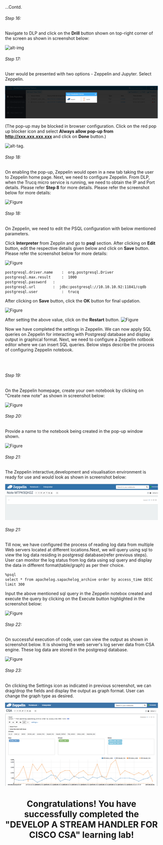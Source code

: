 ...Contd.

###### Step 16:

Navigate to DLP and click on the <b>Drill</b> button shown on top-right corner of the screen as shown in screenshot below:

![alt-img](https://github.com/CiscoDevNet/data-dev-learning-labs/blob/master/labs/data-visualization-with-zeppelin/assets/images/image1DrillButton.PNG?raw=true)


###### Step 17:

User would be presented with two options - Zeppelin and Jupyter. Select Zeppelin.

![alt-tag](https://github.com/prakdutt/data-dev-learning-labs/blob/master/labs/data-explore-using-zeppelin/assets/selectZappline.PNG?raw=true)

(The pop-up may be blocked in browser configuration. Click on the red pop up blocker icon and select <b>Always allow pop-up from http://xxx.xxx.xxx.xxx </b> and click on <b>Done</b> button.) </br> 

![alt-tag](https://github.com/CiscoDevNet/data-dev-learning-labs/blob/master/labs/data-explore-using-zeppelin/assets/popUpBlockerAllowed.PNG?raw=true).

###### Step 18:

On enabling the pop-up, Zeppelin would open in a new tab taking the user to Zeppelin home page. Next, we need to configure Zeppelin. 
From DLP, when the Trucq micro service is running, we need to obtain the IP and Port details. Please refer <b>Step 8</b> for more details. Please refer the screenshot below for more details:

![Figure](https://github.com/CiscoDevNet/data-dev-learning-labs/blob/master/labs/develop-stream-handler-cisco-csa/assets/images/CSA_4.png?raw=true)

###### Step 18:

On Zeppelin, we need to edit the PSQL configuration with below mentioned parameters.<br>

Click <b>Interpreter</b> from Zepplin and go to <b>psql</b> section. After clicking on <b>Edit</b> button, edit the respective details given below and click on <b>Save</b> button. Please refer the screenshot below for more details:

![Figure](https://github.com/CiscoDevNet/data-dev-learning-labs/blob/master/labs/develop-stream-handler-cisco-csa/assets/images/ZapplineConfigurationRestartImage.png?raw=true) </br>

```
postgresql.driver.name    :  org.postgresql.Driver
postgresql.max.result     :  1000
postgresql.password	  : 
postgresql.url		  :  jdbc:postgresql://10.10.10.92:11841/cqdb
postgresql.user	          :  trucq

```

After clicking on <b>Save</b> button, click the <b>OK</b> button for final updation. </br>

![Figure](https://github.com/CiscoDevNet/data-dev-learning-labs/blob/master/labs/develop-stream-handler-cisco-csa/assets/images/ZapplineConfigurationUpdate.PNG?raw=true)

After setting the above value, click on the <b>Restart</b> button.
![Figure](https://github.com/CiscoDevNet/data-dev-learning-labs/blob/master/labs/develop-stream-handler-cisco-csa/assets/images/ZapplineConfigurationRe.PNG?raw=true) </br>

Now we have completed the settings in Zeppelin. We can now apply SQL queries on Zeppelin for interacting with Postgresql database and display output in graphical format. Next, we need to configure a Zeppelin notbook editor where we can insert SQL queries. Below steps describe the process of configuring Zeppelin notebook.

</br></br>

###### Step 19:

On the Zeppelin homepage, create your own notebook by clicking on &quot;Create new note&quot; as shown in screenshot below:

![Figure](https://github.com/CiscoDevNet/data-dev-learning-labs/blob/master/labs/develop-stream-handler-cisco-csa/assets/images/welcome-to-zeppelin-notebook.png?raw=true)

###### Step 20:

Provide a name to the notebook being created in the pop-up window shown. 

![Figure](https://github.com/prakdutt/data-dev-learning-labs/blob/master/labs/data-explore-using-zeppelin/assets/create-note.png?raw=true)

###### Step 21:

The Zeppelin interactive,development and visualisation environment is ready for use and would look as shown in screenshot below:

![alt-tag](https://github.com/prakdutt/data-dev-learning-labs/blob/master/labs/data-explore-using-zeppelin/assets/ZapplineIntf.PNG?raw=true)

###### Step 21:

Till now, we have configured the process of reading log data from multiple Web servers located at different locations.Next, we will query using sql to view the log data residing in postgresql database(refer previous steps). User can monitor the log status from log data using sql query and display the data in different format(table/graph) as per their choice. 

```
%psql
select * from apachelog.sapachelog_archive order by access_time DESC limit 300
```
Input the above mentioned sql query in the Zeppelin notebox created and execute the query by clicking on the Execute button highlighted in the screenshot below:

![Figure](https://github.com/CiscoDevNet/data-dev-learning-labs/blob/master/labs/develop-stream-handler-cisco-csa/assets/images/sqlinZeppelin.PNG?raw=true)

###### Step 22:

On successful execution of code, user can view the output as shown in screenshot below. It is showing the web server's log server data from CSA engine. These log data are stored in the postgresql database. 

![Figure](https://github.com/CiscoDevNet/data-dev-learning-labs/blob/master/labs/develop-stream-handler-cisco-csa/assets/images/ZepplinePreview.png?raw=true)

###### Step 23:
On clicking the Settings icon as indicated in previous screenshot, we can drag/drop the fields and display the output as graph format. User can change the graph type as desired. 

![Figure](https://github.com/prakdutt/data-dev-learning-labs/blob/master/labs/develop-stream-handler-cisco-csa/assets/images/zeppelinSqlQurery.png?raw=true)


# <center>Congratulations! You have successfully completed the "DEVELOP A STREAM HANDLER FOR CISCO CSA" learning lab!

